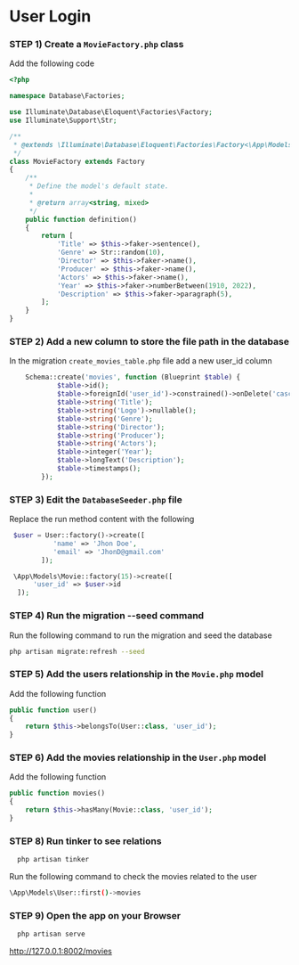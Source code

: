 # User Login

### STEP 1) Create a `MovieFactory.php` class 

Add the following code

```php
<?php

namespace Database\Factories;

use Illuminate\Database\Eloquent\Factories\Factory;
use Illuminate\Support\Str;

/**
 * @extends \Illuminate\Database\Eloquent\Factories\Factory<\App\Models\Model>
 */
class MovieFactory extends Factory
{
    /**
     * Define the model's default state.
     *
     * @return array<string, mixed>
     */
    public function definition()
    {
        return [
            'Title' => $this->faker->sentence(),
            'Genre' => Str::random(10),
            'Director' => $this->faker->name(),
            'Producer' => $this->faker->name(),
            'Actors' => $this->faker->name(),
            'Year' => $this->faker->numberBetween(1910, 2022),
            'Description' => $this->faker->paragraph(5),
        ];
    }
}
```

### STEP 2) Add a new column to store the file path in the database

In the migration `create_movies_table.php` file add a new user_id column

```php
    Schema::create('movies', function (Blueprint $table) {
            $table->id();      
            $table->foreignId('user_id')->constrained()->onDelete('cascade');      
            $table->string('Title');
            $table->string('Logo')->nullable();
            $table->string('Genre');
            $table->string('Director');
            $table->string('Producer');
            $table->string('Actors');
            $table->integer('Year');
            $table->longText('Description');
            $table->timestamps();
        });
```

### STEP 3) Edit the `DatabaseSeeder.php` file

Replace the run method content with the following

```php
 $user = User::factory()->create([
           'name' => 'Jhon Doe',
           'email' => 'JhonD@gmail.com'
        ]);

 \App\Models\Movie::factory(15)->create([
      'user_id' => $user->id
  ]);
```


### STEP 4) Run the migration --seed command

Run the following command to run the migration and seed the database

```bash
php artisan migrate:refresh --seed 
```

### STEP 5) Add the users relationship in the `Movie.php` model

Add the following function

```php
public function user()
{
    return $this->belongsTo(User::class, 'user_id');
}
```

### STEP 6) Add the movies relationship in the `User.php` model

Add the following function

```php
public function movies()
{
    return $this->hasMany(Movie::class, 'user_id');
}
```

### STEP 8) Run tinker to see relations

```bash
  php artisan tinker
```

Run the following command to check the movies related to the user

```bash
\App\Models\User::first()->movies
```

### STEP 9) Open the app on your Browser

```bash
  php artisan serve
```

http://127.0.0.1:8002/movies
